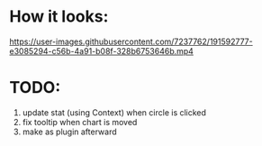 # How it looks:
https://user-images.githubusercontent.com/7237762/191592777-e3085294-c56b-4a91-b08f-328b6753646b.mp4



# TODO:
1. update stat (using Context) when circle is clicked
2. fix tooltip when chart is moved
3. make as plugin afterward
